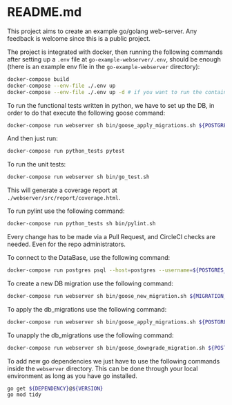 # README.md

This project aims to create an example go/golang web-server.
Any feedback is welcome since this is a public project.

The project is integrated with docker, then running the following commands after setting up a `.env` file at `go-example-webserver/.env`, should be enough (there is an example env file in the `go-example-webserver` directory):
```bash
docker-compose build
docker-compose --env-file ./.env up
docker-compose --env-file ./.env up -d # if you want to run the containers in the background
```

To run the functional tests written in python, we have to set up the DB, in order to do that execute the following goose command:
```bash
docker-compose run webserver sh bin/goose_apply_migrations.sh ${POSTGRES_USERNAME} ${POSTGRES_PASSWORD}
```
And then just run:
```bash
docker-compose run python_tests pytest
```

To run the unit tests:
```bash
docker-compose run webserver sh bin/go_test.sh
```
This will generate a coverage report at `./webserver/src/report/coverage.html`.

To run pylint use the following command:
```bash
docker-compose run python_tests sh bin/pylint.sh
```

Every change has to be made via a Pull Request, and CircleCI checks are needed.
Even for the repo administrators.

To connect to the DataBase, use the following command:
```bash
docker-compose run postgres psql --host=postgres --username=${POSTGRES_USERNAME} --dbname=hello_world
```

To create a new DB migration use the following command:
```bash
docker-compose run webserver sh bin/goose_new_migration.sh ${MIGRATION_NAME}
```

To apply the db_migrations use the following command:
```bash
docker-compose run webserver sh bin/goose_apply_migrations.sh ${POSTGRES_USERNAME} ${POSTGRES_PASSWORD}
```

To unapply the db_migrations use the following command:
```bash
docker-compose run webserver sh bin/goose_downgrade_migration.sh ${POSTGRES_USERNAME} ${POSTGRES_PASSWORD}
```

To add new go dependencies we just have to use the following commands inside the `webserver` directory. This can be done through your local environment as long as you have go installed.
```bash
go get ${DEPENDENCY}@${VERSION}
go mod tidy
```
